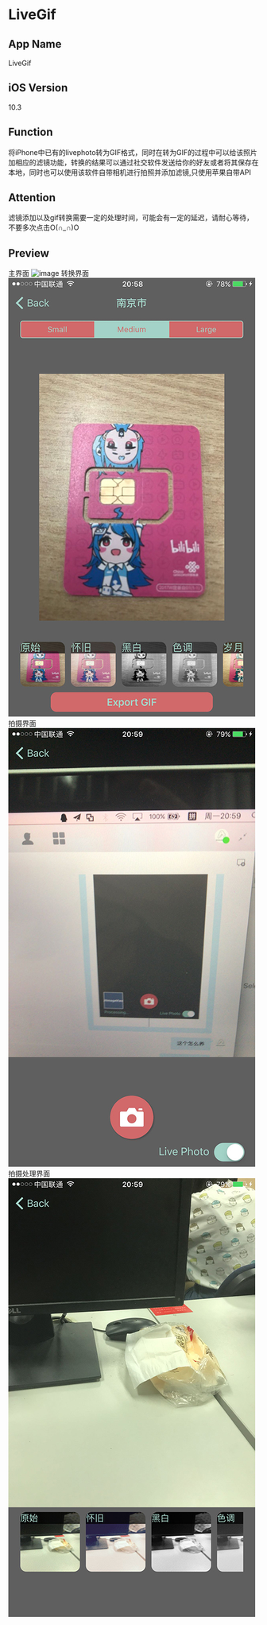 # LiveGif
App Name
---
LiveGif

iOS Version
---
10.3

Function
---
将iPhone中已有的livephoto转为GIF格式，同时在转为GIF的过程中可以给该照片加相应的滤镜功能，转换的结果可以通过社交软件发送给你的好友或者将其保存在本地，同时也可以使用该软件自带相机进行拍照并添加滤镜,只使用苹果自带API

Attention
---
滤镜添加以及gif转换需要一定的处理时间，可能会有一定的延迟，请耐心等待，不要多次点击O(∩_∩)O

Preview
---
主界面
![image](https://github.com/exevvv/LiveGif/blob/master/主.jpg)
转换界面
![image](https://github.com/exevvv/LiveGif/blob/master/转换.jpg)
拍摄界面
![image](https://github.com/exevvv/LiveGif/blob/master/拍摄.jpg)
拍摄处理界面
![image](https://github.com/exevvv/LiveGif/blob/master/处理.jpg)
